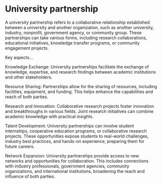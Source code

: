 # University partnership

A university partnership refers to a collaborative relationship established between a university and another organization, such as another university, industry, nonprofit, government agency, or community group. These partnerships can take various forms, including research collaborations, educational initiatives, knowledge transfer programs, or community engagement projects.

Key aspects…

Knowledge Exchange: University partnerships facilitate the exchange of knowledge, expertise, and research findings between academic institutions and other stakeholders.

Resource Sharing: Partnerships allow for the sharing of resources, including facilities, equipment, and funding. This helps enhance the capabilities and reach of both parties.

Research and Innovation: Collaborative research projects foster innovation and breakthroughs in various fields. Joint research initiatives can combine academic knowledge with practical insights.

Talent Development: University partnerships can involve student internships, cooperative education programs, or collaborative research projects. These opportunities expose students to real-world challenges, industry best practices, and hands-on experience, preparing them for future careers.

Network Expansion: University partnerships provide access to new networks and opportunities for collaboration. This includes connections with industry professionals, government agencies, community organizations, and international institutions, broadening the reach and influence of both parties.
